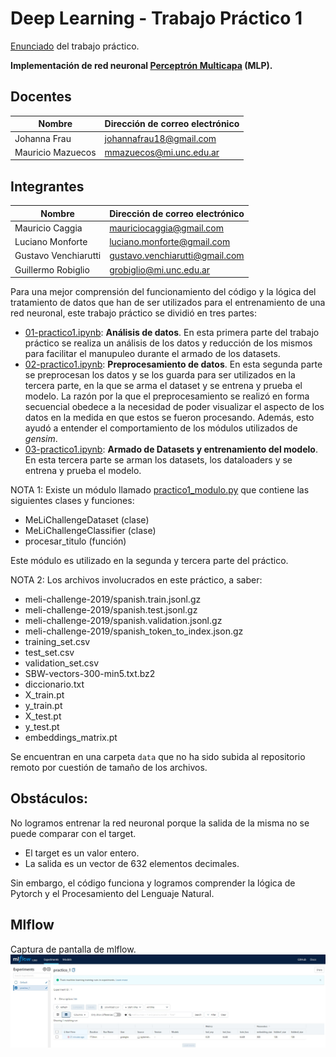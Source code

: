 # Deep Learning - Trabajo Práctico 1

[Enunciado](https://github.com/DiploDatos/AprendizajeProfundo/blob/master/Practico.md) del trabajo práctico.

**Implementación de red neuronal [Perceptrón Multicapa](https://en.wikipedia.org/wiki/Multilayer_perceptron) (MLP).**

## Docentes

|Nombre|Dirección de correo electrónico|
|------|-------------------------------|
|Johanna Frau|johannafrau18@gmail.com|
|Mauricio Mazuecos|mmazuecos@mi.unc.edu.ar|

## Integrantes

|Nombre|Dirección de correo electrónico|
|------|-------------------------------|
|Mauricio Caggia|mauriciocaggia@gmail.com|
|Luciano Monforte|luciano.monforte@gmail.com|
|Gustavo Venchiarutti|gustavo.venchiarutti@gmail.com|
|Guillermo Robiglio|grobiglio@mi.unc.edu.ar|

Para una mejor comprensión del funcionamiento del código y la lógica del tratamiento de datos que han de ser utilizados para el entrenamiento de una red neuronal, este trabajo práctico se dividió en tres partes:

- [01-practico1.ipynb](01-practico1.ipynb): **Análisis de datos**. En esta primera parte del trabajo práctico se realiza un análisis de los datos y reducción de los mismos para facilitar el manupuleo durante el armado de los datasets.
- [02-practico1.ipynb](02-practico1.ipynb): **Preprocesamiento de datos**. En esta segunda parte se preprocesan los datos y se los guarda para ser utilizados en la tercera parte, en la que se arma el dataset y se entrena y prueba el modelo. La razón por la que el preprocesamiento se realizó en forma secuencial obedece a la necesidad de poder visualizar el aspecto de los datos en la medida en que estos se fueron procesando. Además, esto ayudó a entender el comportamiento de los módulos utilizados de *gensim*.
- [03-practico1.ipynb](03-practico1.ipynb): **Armado de Datasets y entrenamiento del modelo**. En esta tercera parte se arman los datasets, los dataloaders y se entrena y prueba el modelo.

NOTA 1: Existe un módulo llamado [practico1_modulo.py](practico1_modulo.py) que contiene las siguientes clases y funciones:
- MeLiChallengeDataset (clase)
- MeLiChallengeClassifier (clase)
- procesar_titulo (función)

Este módulo es utilizado en la segunda y tercera parte del práctico.

NOTA 2: Los archivos involucrados en este práctico, a saber:
- meli-challenge-2019/spanish.train.jsonl.gz
- meli-challenge-2019/spanish.test.jsonl.gz
- meli-challenge-2019/spanish.validation.jsonl.gz
- meli-challenge-2019/spanish_token_to_index.json.gz
- training_set.csv
- test_set.csv
- validation_set.csv
- SBW-vectors-300-min5.txt.bz2
- diccionario.txt
- X_train.pt
- y_train.pt
- X_test.pt
- y_test.pt
- embeddings_matrix.pt

Se encuentran en una carpeta `data` que no ha sido subida al repositorio remoto por cuestión de tamaño de los archivos.

## Obstáculos:

No logramos entrenar la red neuronal porque la salida de la misma no se puede comparar con el target.
- El target es un valor entero.
- La salida es un vector de 632 elementos decimales.

Sin embargo, el código funciona y logramos comprender la lógica de Pytorch y el Procesamiento del Lenguaje Natural.

## Mlflow

Captura de pantalla de mlflow.
![](./Figura1.jpg)